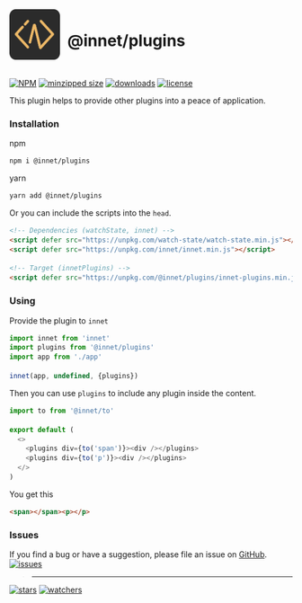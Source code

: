 <img src="https://raw.githubusercontent.com/d8corp/innet/main/logo.svg" align="left" width="90" height="90" alt="InnetJs logo by Mikhail Lysikov">

# &nbsp; @innet/plugins

&nbsp;

[![NPM](https://img.shields.io/npm/v/@innet/plugins.svg)](https://github.com/d8corp/innet-plugins/blob/master/CHANGELOG.md)
[![minzipped size](https://img.shields.io/bundlephobia/minzip/@innet/plugins)](https://bundlephobia.com/result?p=@innet/plugins)
[![downloads](https://img.shields.io/npm/dm/@innet/plugins.svg)](https://www.npmjs.com/package/@innet/plugins)
[![license](https://img.shields.io/npm/l/@innet/plugins)](https://github.com/d8corp/innet-plugins/blob/master/LICENSE)

This plugin helps to provide other plugins into a peace of application.

### Installation
npm
```bash
npm i @innet/plugins
```
yarn
```bash
yarn add @innet/plugins
```

Or you can include the scripts into the `head`.
```html
<!-- Dependencies (watchState, innet) -->
<script defer src="https://unpkg.com/watch-state/watch-state.min.js"></script>
<script defer src="https://unpkg.com/innet/innet.min.js"></script>

<!-- Target (innetPlugins) -->
<script defer src="https://unpkg.com/@innet/plugins/innet-plugins.min.js"></script>
```

### Using
Provide the plugin to `innet`
```typescript jsx
import innet from 'innet'
import plugins from '@innet/plugins'
import app from './app'

innet(app, undefined, {plugins})
```

Then you can use `plugins` to include any plugin inside the content.
```typescript jsx
import to from '@innet/to'

export default (
  <>
    <plugins div={to('span')}><div /></plugins>
    <plugins div={to('p')}><div /></plugins>
  </>
)
```
You get this
```html
<span></span><p></p>
```
### Issues
If you find a bug or have a suggestion, please file an issue on [GitHub](https://github.com/d8corp/innet-plugins/issues).  
[![issues](https://img.shields.io/github/issues-raw/d8corp/innet-plugins)](https://github.com/d8corp/innet-plugins/issues)
> ---
[![stars](https://img.shields.io/github/stars/d8corp/innet-plugins?style=social)](https://github.com/d8corp/innet-plugins/stargazers)
[![watchers](https://img.shields.io/github/watchers/d8corp/innet-plugins?style=social)](https://github.com/d8corp/innet-plugins/watchers)
